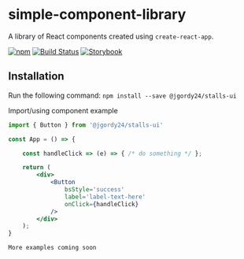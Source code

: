 # simple-component-library

A library of React components created using `create-react-app`.

[![npm](https://badge.fury.io/js/%40jgordy24%2Fstalls-ui.svg)](https://badge.fury.io/js/%40jgordy24%2Fstalls-ui) [![Build Status](https://travis-ci.org/JGordy/stalls-ui.svg?branch=master)](https://travis-ci.org/JGordy/stalls-ui) [![Storybook](https://cdn.jsdelivr.net/gh/storybookjs/brand@master/badge/badge-storybook.svg)](https://#)

## Installation

Run the following command:
`npm install --save @jgordy24/stalls-ui`

Import/using component example

```jsx
import { Button } from '@jgordy24/stalls-ui'

const App = () => {

    const handleClick => (e) => { /* do something */ };

    return (
        <div>
            <Button
                bsStyle='success'
                label='label-text-here'
                onClick={handleClick}
            />
        </div>
    );
}
```

```bash
More examples coming soon
```
